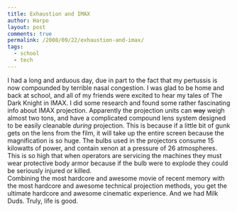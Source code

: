 ```yaml
---
title: Exhaustion and IMAX
author: Harpo
layout: post
comments: true
permalink: /2008/09/22/exhaustion-and-imax/
tags:
  - school
  - tech
---
```

I had a long and arduous day, due in part to the fact that my pertussis is now compounded by terrible nasal congestion. I was glad to be home and back at school, and all of my friends were excited to hear my tales of The Dark Knight in IMAX. I did some research and found some rather fascinating info about IMAX projection. Apparently the projection units can <s>way</s> weigh almost two tons, and have a complicated compound lens system designed to be easily cleanable *during* projection. This is because if a little bit of gunk gets on the lens from the film, it will take up the entire screen because the magnification is so huge. The bulbs used in the projectors consume 15 kilowatts of power, and contain xenon at a pressure of 26 atmospheres. This is so high that when operators are servicing the machines they must wear protective body armor because if the bulb were to explode they could be seriously injured or killed.  
Combining the most hardcore and awesome movie of recent memory with the most hardcore and awesome technical projection methods, you get the ultimate hardcore and awesome cinematic experience. And we had Milk Duds. Truly, life is good.